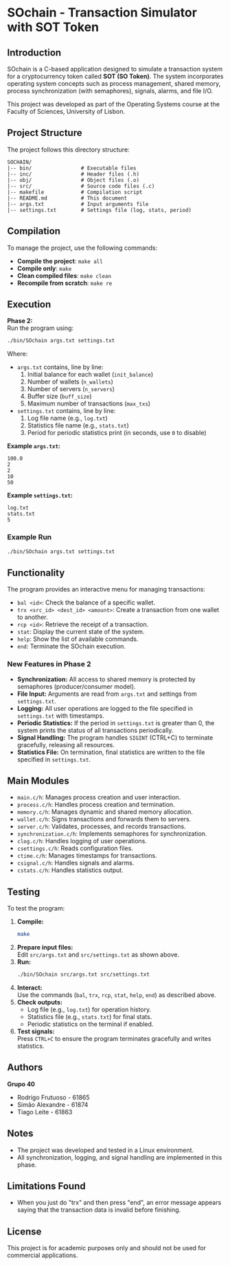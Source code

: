 # SOchain - Transaction Simulator with SOT Token

## Introduction
SOchain is a C-based application designed to simulate a transaction system for a cryptocurrency token called **SOT (SO Token)**. The system incorporates operating system concepts such as process management, shared memory, process synchronization (with semaphores), signals, alarms, and file I/O.

This project was developed as part of the Operating Systems course at the Faculty of Sciences, University of Lisbon.

## Project Structure
The project follows this directory structure:
```
SOCHAIN/
|-- bin/                # Executable files
|-- inc/                # Header files (.h)
|-- obj/                # Object files (.o)
|-- src/                # Source code files (.c)
|-- makefile            # Compilation script
|-- README.md           # This document
|-- args.txt            # Input arguments file
|-- settings.txt        # Settings file (log, stats, period)
```

## Compilation
To manage the project, use the following commands:
- **Compile the project**: `make all`
- **Compile only**: `make`
- **Clean compiled files**: `make clean`
- **Recompile from scratch**: `make re`

## Execution

**Phase 2:**  
Run the program using:
```bash
./bin/SOchain args.txt settings.txt
```
Where:
- `args.txt` contains, line by line:
    1. Initial balance for each wallet (`init_balance`)
    2. Number of wallets (`n_wallets`)
    3. Number of servers (`n_servers`)
    4. Buffer size (`buff_size`)
    5. Maximum number of transactions (`max_txs`)
- `settings.txt` contains, line by line:
    1. Log file name (e.g., `log.txt`)
    2. Statistics file name (e.g., `stats.txt`)
    3. Period for periodic statistics print (in seconds, use `0` to disable)

**Example `args.txt`:**
```
100.0
2
2
10
50
```
**Example `settings.txt`:**
```
log.txt
stats.txt
5
```

### Example Run
```bash
./bin/SOchain args.txt settings.txt
```

## Functionality

The program provides an interactive menu for managing transactions:
- `bal <id>`: Check the balance of a specific wallet.
- `trx <src_id> <dest_id> <amount>`: Create a transaction from one wallet to another.
- `rcp <id>`: Retrieve the receipt of a transaction.
- `stat`: Display the current state of the system.
- `help`: Show the list of available commands.
- `end`: Terminate the SOchain execution.

### New Features in Phase 2
- **Synchronization:** All access to shared memory is protected by semaphores (producer/consumer model).
- **File Input:** Arguments are read from `args.txt` and settings from `settings.txt`.
- **Logging:** All user operations are logged to the file specified in `settings.txt` with timestamps.
- **Periodic Statistics:** If the period in `settings.txt` is greater than 0, the system prints the status of all transactions periodically.
- **Signal Handling:** The program handles `SIGINT` (CTRL+C) to terminate gracefully, releasing all resources.
- **Statistics File:** On termination, final statistics are written to the file specified in `settings.txt`.

## Main Modules
- `main.c/h`: Manages process creation and user interaction.
- `process.c/h`: Handles process creation and termination.
- `memory.c/h`: Manages dynamic and shared memory allocation.
- `wallet.c/h`: Signs transactions and forwards them to servers.
- `server.c/h`: Validates, processes, and records transactions.
- `synchronization.c/h`: Implements semaphores for synchronization.
- `clog.c/h`: Handles logging of user operations.
- `csettings.c/h`: Reads configuration files.
- `ctime.c/h`: Manages timestamps for transactions.
- `csignal.c/h`: Handles signals and alarms.
- `cstats.c/h`: Handles statistics output.

## Testing

To test the program:
1. **Compile:**  
   ```bash
   make
   ```
2. **Prepare input files:**  
   Edit `src/args.txt` and `src/settings.txt` as shown above.
3. **Run:**  
   ```bash
   ./bin/SOchain src/args.txt src/settings.txt
   ```
4. **Interact:**  
   Use the commands (`bal`, `trx`, `rcp`, `stat`, `help`, `end`) as described above.
5. **Check outputs:**  
   - Log file (e.g., `log.txt`) for operation history.
   - Statistics file (e.g., `stats.txt`) for final stats.
   - Periodic statistics on the terminal if enabled.
6. **Test signals:**  
   Press `CTRL+C` to ensure the program terminates gracefully and writes statistics.

## Authors
**Grupo 40**
- Rodrigo Frutuoso - 61865
- Simão Alexandre - 61874
- Tiago Leite - 61863

## Notes
- The project was developed and tested in a Linux environment.
- All synchronization, logging, and signal handling are implemented in this phase.

## Limitations Found
- When you just do "trx" and then press "end", an error message appears saying that the transaction data is invalid before finishing.

## License
This project is for academic purposes only and should not be used for commercial applications.